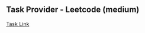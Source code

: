 ## Task Provider - Leetcode (medium)

[Task Link](https://leetcode.com/problems/compact-object/description/?envType=study-plan-v2&envId=30-days-of-javascript)
